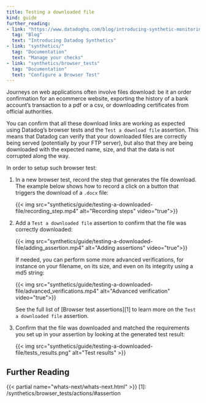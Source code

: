 ```yaml
---
title: Testing a downloaded file
kind: guide
further_reading:
- link: "https://www.datadoghq.com/blog/introducing-synthetic-monitoring/"
  tag: "Blog"
  text: "Introducing Datadog Synthetics"
- link: "synthetics/"
  tag: "Documentation"
  text: "Manage your checks"
- link: "synthetics/browser_tests"
  tag: "Documentation"
  text: "Configure a Browser Test"
---
```


Journeys on web applications often involve files download: be it an order confirmation for an ecommerce website, exporting the history of a bank account’s transaction to a pdf or a csv, or downloading certificates from official authorities.

You can confirm that all these download links are working as expected using Datadog’s browser tests and the `Test a download file` assertion. This means that Datadog can verify that your downloaded files are correctly being served (potentially by your FTP server), but also that they are being downloaded with the expected name, size, and that the data is not corrupted along the way.

In order to setup such browser test:

1. In a new browser test, record the step that generates the file download. The example below shows how to record a click on a button that triggers the download of a `.docx` file:

    {{< img src="synthetics/guide/testing-a-downloaded-file/recording_step.mp4" alt="Recording steps" video="true">}}

2. Add a `Test a downloaded file` assertion to confirm that the file was correctly downloaded:

    {{< img src="synthetics/guide/testing-a-downloaded-file/adding_assertion.mp4" alt="Adding assertions" video="true">}}

     If needed, you can perform some more advanced verifications, for instance on your filename, on its size, and even on its integrity using a md5 string:

    {{< img src="synthetics/guide/testing-a-downloaded-file/advanced_verifications.mp4" alt="Advanced verification" video="true">}}

     See the full list of [Browser test assertions][1] to learn more on the `Test a downloaded file` assertion.

3. Confirm that the file was downloaded and matched the requirements you set up in your assertion by looking at the generated test result:

    {{< img src="synthetics/guide/testing-a-downloaded-file/tests_results.png" alt="Test results" >}}

## Further Reading

{{< partial name="whats-next/whats-next.html" >}}
[1]: /synthetics/browser_tests/actions/#assertion
